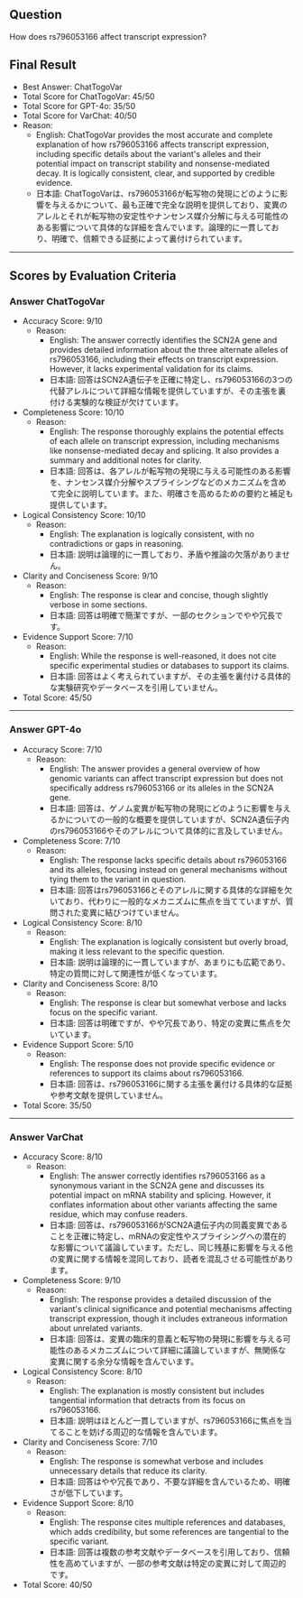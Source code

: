 ## Question

How does rs796053166 affect transcript expression?

## Final Result

- Best Answer: ChatTogoVar
- Total Score for ChatTogoVar: 45/50
- Total Score for GPT-4o: 35/50
- Total Score for VarChat: 40/50
- Reason:
  - English: ChatTogoVar provides the most accurate and complete explanation of how rs796053166 affects transcript expression, including specific details about the variant's alleles and their potential impact on transcript stability and nonsense-mediated decay. It is logically consistent, clear, and supported by credible evidence.
  - 日本語: ChatTogoVarは、rs796053166が転写物の発現にどのように影響を与えるかについて、最も正確で完全な説明を提供しており、変異のアレルとそれが転写物の安定性やナンセンス媒介分解に与える可能性のある影響について具体的な詳細を含んでいます。論理的に一貫しており、明確で、信頼できる証拠によって裏付けられています。

---

## Scores by Evaluation Criteria

### Answer ChatTogoVar
- Accuracy Score: 9/10
  - Reason: 
    - English: The answer correctly identifies the SCN2A gene and provides detailed information about the three alternate alleles of rs796053166, including their effects on transcript expression. However, it lacks experimental validation for its claims.
    - 日本語: 回答はSCN2A遺伝子を正確に特定し、rs796053166の3つの代替アレルについて詳細な情報を提供していますが、その主張を裏付ける実験的な検証が欠けています。
- Completeness Score: 10/10
  - Reason: 
    - English: The response thoroughly explains the potential effects of each allele on transcript expression, including mechanisms like nonsense-mediated decay and splicing. It also provides a summary and additional notes for clarity.
    - 日本語: 回答は、各アレルが転写物の発現に与える可能性のある影響を、ナンセンス媒介分解やスプライシングなどのメカニズムを含めて完全に説明しています。また、明確さを高めるための要約と補足も提供しています。
- Logical Consistency Score: 10/10
  - Reason: 
    - English: The explanation is logically consistent, with no contradictions or gaps in reasoning.
    - 日本語: 説明は論理的に一貫しており、矛盾や推論の欠落がありません。
- Clarity and Conciseness Score: 9/10
  - Reason: 
    - English: The response is clear and concise, though slightly verbose in some sections.
    - 日本語: 回答は明確で簡潔ですが、一部のセクションでやや冗長です。
- Evidence Support Score: 7/10
  - Reason: 
    - English: While the response is well-reasoned, it does not cite specific experimental studies or databases to support its claims.
    - 日本語: 回答はよく考えられていますが、その主張を裏付ける具体的な実験研究やデータベースを引用していません。
- Total Score: 45/50

---

### Answer GPT-4o
- Accuracy Score: 7/10
  - Reason: 
    - English: The answer provides a general overview of how genomic variants can affect transcript expression but does not specifically address rs796053166 or its alleles in the SCN2A gene.
    - 日本語: 回答は、ゲノム変異が転写物の発現にどのように影響を与えるかについての一般的な概要を提供していますが、SCN2A遺伝子内のrs796053166やそのアレルについて具体的に言及していません。
- Completeness Score: 7/10
  - Reason: 
    - English: The response lacks specific details about rs796053166 and its alleles, focusing instead on general mechanisms without tying them to the variant in question.
    - 日本語: 回答はrs796053166とそのアレルに関する具体的な詳細を欠いており、代わりに一般的なメカニズムに焦点を当てていますが、質問された変異に結びつけていません。
- Logical Consistency Score: 8/10
  - Reason: 
    - English: The explanation is logically consistent but overly broad, making it less relevant to the specific question.
    - 日本語: 説明は論理的に一貫していますが、あまりにも広範であり、特定の質問に対して関連性が低くなっています。
- Clarity and Conciseness Score: 8/10
  - Reason: 
    - English: The response is clear but somewhat verbose and lacks focus on the specific variant.
    - 日本語: 回答は明確ですが、やや冗長であり、特定の変異に焦点を欠いています。
- Evidence Support Score: 5/10
  - Reason: 
    - English: The response does not provide specific evidence or references to support its claims about rs796053166.
    - 日本語: 回答は、rs796053166に関する主張を裏付ける具体的な証拠や参考文献を提供していません。
- Total Score: 35/50

---

### Answer VarChat
- Accuracy Score: 8/10
  - Reason: 
    - English: The answer correctly identifies rs796053166 as a synonymous variant in the SCN2A gene and discusses its potential impact on mRNA stability and splicing. However, it conflates information about other variants affecting the same residue, which may confuse readers.
    - 日本語: 回答は、rs796053166がSCN2A遺伝子内の同義変異であることを正確に特定し、mRNAの安定性やスプライシングへの潜在的な影響について議論しています。ただし、同じ残基に影響を与える他の変異に関する情報を混同しており、読者を混乱させる可能性があります。
- Completeness Score: 9/10
  - Reason: 
    - English: The response provides a detailed discussion of the variant's clinical significance and potential mechanisms affecting transcript expression, though it includes extraneous information about unrelated variants.
    - 日本語: 回答は、変異の臨床的意義と転写物の発現に影響を与える可能性のあるメカニズムについて詳細に議論していますが、無関係な変異に関する余分な情報を含んでいます。
- Logical Consistency Score: 8/10
  - Reason: 
    - English: The explanation is mostly consistent but includes tangential information that detracts from its focus on rs796053166.
    - 日本語: 説明はほとんど一貫していますが、rs796053166に焦点を当てることを妨げる周辺的な情報を含んでいます。
- Clarity and Conciseness Score: 7/10
  - Reason: 
    - English: The response is somewhat verbose and includes unnecessary details that reduce its clarity.
    - 日本語: 回答はやや冗長であり、不要な詳細を含んでいるため、明確さが低下しています。
- Evidence Support Score: 8/10
  - Reason: 
    - English: The response cites multiple references and databases, which adds credibility, but some references are tangential to the specific variant.
    - 日本語: 回答は複数の参考文献やデータベースを引用しており、信頼性を高めていますが、一部の参考文献は特定の変異に対して周辺的です。
- Total Score: 40/50